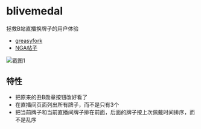 # blivemedal
拯救B站直播换牌子的用户体验

* [greasyfork](https://greasyfork.org/zh-CN/scripts/418957-blivemedal)
* [NGA帖子](https://bbs.nga.cn/read.php?tid=24755662)

![截图1](https://github.com/xfgryujk/bliveproxy/blob/master/screenshots/1.png)

## 特性
* 把原来的丑B勋章按钮改好看了
* 在直播间页面列出所有牌子，而不是只有3个
* 把当前牌子和当前直播间牌子排在前面，后面的牌子按上次佩戴时间排序，而不是乱序
